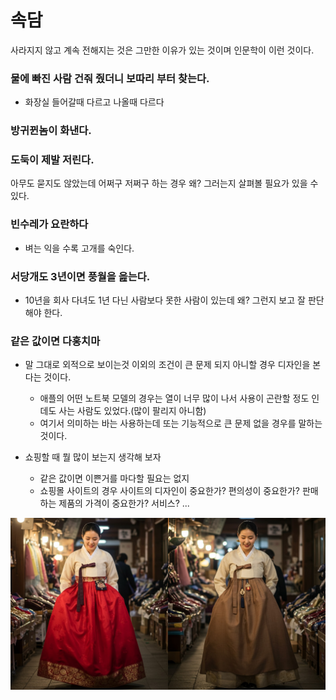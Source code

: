 # 속담
사라지지 않고 계속 전해지는 것은 그만한 이유가 있는 것이며 인문학이 이런 것이다.

### 물에 빠진 사람 건줘 줬더니 보따리 부터 찾는다.
* 화장실 들어갈때 다르고 나올때 다르다



### 방귀뀐놈이 화낸다.


### 도둑이 제발 저린다.
아무도 묻지도 않았는데 어쩌구 저쩌구 하는 경우 왜? 그러는지 살펴볼 필요가 있을 수 있다.


### 빈수레가 요란하다
* 벼는 익을 수록 고개를 숙인다.


### 서당개도 3년이면 풍월을 읊는다.
* 10년을 회사 다녀도 1년 다닌 사람보다 못한 사람이 있는데 왜? 그런지 보고 잘 판단해야 한다.


### 같은 값이면 다홍치마
* 말 그대로 외적으로 보이는것 이외의 조건이 큰 문제 되지 아니할 경우 디자인을 본다는 것이다.
  - 애플의 어떤 노트북 모델의 경우는 열이 너무 많이 나서 사용이 곤란할 정도 인데도 사는 사람도 있었다.(많이 팔리지 아니함)
  - 여기서 의미하는 바는 사용하는데 또는 기능적으로 큰 문제 없을 경우를 말하는 것이다.

* 쇼핑할 때 뭘 많이 보는지 생각해 보자
  - 같은 값이면 이쁜거를 마다할 필요는 없지
  - 쇼핑몰 사이트의 경우 사이트의 디자인이 중요한가? 편의성이 중요한가? 판매하는 제품의 가격이 중요한가? 서비스? ...

![alt text](같은값이면다홍치마.jpg)